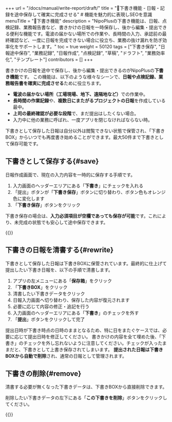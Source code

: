 +++
url = "/docs/manual/write-report/draft/"
title = "📝下書き機能 - 日報・記録を途中保存して確実に完成させる" # 機能を魅力的に表現しSEOを意識
menuTitle = "📝下書き機能"
description = "NipoPlusの下書き機能は、日報、点検記録、業務報告書など、書きかけの日報を一時保存し、後から編集・提出できる便利な機能です。電波の届かない場所での作業や、長時間の入力、承認前の最終確認など、一度に日報を完成できない場合に役立ち、業務の抜け漏れを防ぎ効率化をサポートします。" 
toc = true
weight = 50120
tags = ["下書き保存", "日報途中保存", "業務記録", "日報作成", "点検記録", "草稿", "ドラフト", "業務効率化", "テンプレート"]
contributors = []
+++

書きかけの日報を途中で保存し、後から編集・提出できるのがNipoPlusの<strong>下書き機能</strong>です。
この機能は、以下のような様々なシーンで、<strong>日報や点検記録、業務報告書を確実に完成させる</strong>ために役立ちます。

- <strong>電波の届かない場所（工場現場、地下、遠隔地など）</strong>での作業中。
- <strong>長時間の作業記録</strong>や、<strong>複数日にまたがるプロジェクトの日報</strong>を作成している最中。
- <strong>上司の最終確認が必要な段階</strong>で、まだ提出はしたくない場合。
- 入力中に他の業務に呼ばれ、一度アプリを閉じなければならない時。

下書きとして保存した日報は自分以外は閲覧できない状態で保管され、「下書きBOX」からいつでも再度書き始めることができます。最大50件まで下書きとして保存可能です。

## 下書きとして保存する{#save}

日報作成画面で、現在の入力内容を一時的に保存する手順です。

1.  入力画面のヘッダーエリアにある「<strong>下書き</strong>」にチェックを入れる
2.  「提出」ボタンが「<strong>下書き保存</strong>」ボタンに切り替わり、ボタン色もオレンジ色に変化します
3.  「<strong>下書き保存</strong>」ボタンをクリック

下書き保存の場合は、<strong>入力必須項目が空欄であっても保存が可能</strong>です。これにより、未完成の状態でも安心して途中保存できます。

{{<icatch filename="img/report-draft-save" msg="書きかけの日報や点検記録を「下書き」にチェックを入れて保存すると、下書きBOXに一時的に保管されます" alice="ok">}}

## 下書きの日報を清書する{#rewrite}

下書きとして保存した日報は下書きBOXに保管されています。最終的に仕上げて提出したい下書き日報を、以下の手順で清書します。

1.  アプリの左メニューにある「<strong>保存箱</strong>」をクリック
2.  「<strong>下書きBOX</strong>」をクリック
3.  清書したい下書きデータをクリック
4.  日報入力画面へ切り替わり、保存した内容が復元されます
5.  必要に応じて内容の修正・追記を行う
6.  入力画面のヘッダーエリアにある「<strong>下書き</strong>」のチェックを外す
7.  「<strong>提出</strong>」ボタンをクリックして完了

提出日時が下書き時点の日時のままとなるため、特に日をまたぐケースでは、必要に応じて提出日時を修正してください。
書きかけの内容を全て埋めた後、「下書き」のチェックを外し忘れないように注意してください。チェックが入ったままだと、下書きとして上書き保存されてしまいます。
<strong>提出された日報は下書きBOXから自動で削除</strong>され、通常の日報として管理されます。

## 下書きの削除{#remove}

清書する必要が無くなった下書きデータは、下書きBOXから直接削除できます。

削除したい下書きデータの左下にある「<strong>この下書きを削除</strong>」ボタンをクリックしてください。

{{<icatch filename="img/draft-delete" msg="不要になった下書き日報を削除するには、下書きBOXでゴミ箱ボタンを押します。これで下書きデータが完全に削除されます" alice="here">}}

